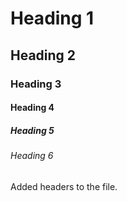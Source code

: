 # Heading 1
## Heading 2
### Heading 3
#### Heading 4
##### Heading 5
###### Heading 6


Added headers to the file.
